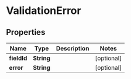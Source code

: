 # ValidationError

## Properties
Name | Type | Description | Notes
------------ | ------------- | ------------- | -------------
**fieldId** | **String** |  |  [optional]
**error** | **String** |  |  [optional]
